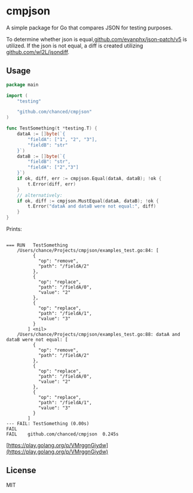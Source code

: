# cmpjson

A simple package for Go that compares JSON for testing purposes.

To determine whether json is
equal,[github.com/evanphx/json-patch/v5](https://github.com/evanphx/json-patch)
is utilized. If the json is not equal, a diff is created utilizing
[github.com/wI2L/jsondiff](https://github.com/wI2L/jsondiff).

## Usage

```go
package main

import (
	"testing"

	"github.com/chanced/cmpjson"
)

func TestSomething(t *testing.T) {
	dataA := []byte(`{
		"fieldA": ["1", "2", "3"],
		"fieldB": "str"
	}`)
	dataB := []byte(`{
		"fieldB": "str",
		"fieldA": ["2","3"]
	}`)
	if ok, diff, err := cmpjson.Equal(dataA, dataB); !ok {
		t.Error(diff, err)
	}
	// alternatively:
	if ok, diff := cmpjson.MustEqual(dataA, dataB); !ok {
		t.Error("dataA and dataB were not equal:", diff)
	}
}


```

Prints:

```

=== RUN   TestSomething
    /Users/chance/Projects/cmpjson/examples_test.go:84: [
          {
            "op": "remove",
            "path": "/fieldA/2"
          },
          {
            "op": "replace",
            "path": "/fieldA/0",
            "value": "2"
          },
          {
            "op": "replace",
            "path": "/fieldA/1",
            "value": "3"
          }
        ] <nil>
    /Users/chance/Projects/cmpjson/examples_test.go:88: dataA and dataB were not equal: [
          {
            "op": "remove",
            "path": "/fieldA/2"
          },
          {
            "op": "replace",
            "path": "/fieldA/0",
            "value": "2"
          },
          {
            "op": "replace",
            "path": "/fieldA/1",
            "value": "3"
          }
        ]
--- FAIL: TestSomething (0.00s)
FAIL
FAIL	github.com/chanced/cmpjson	0.245s
```

[https://play.golang.org/p/VMrggnGiydw](https://play.golang.org/p/VMrggnGiydw)

## License

MIT
